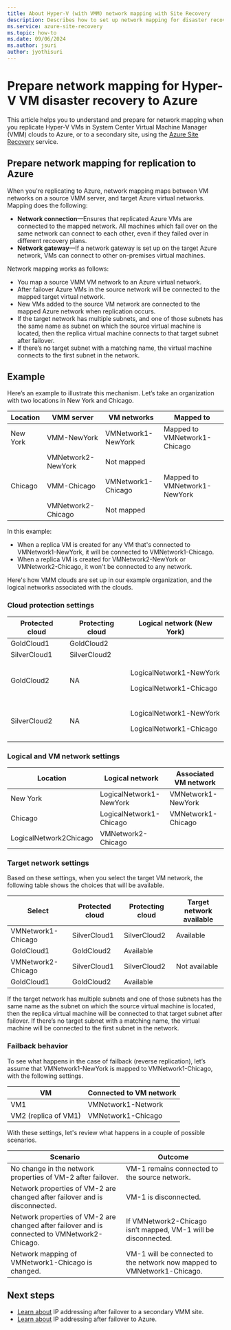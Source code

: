 ```yaml
---
title: About Hyper-V (with VMM) network mapping with Site Recovery 
description: Describes how to set up network mapping for disaster recovery of Hyper-V VMs (managed in VMM clouds) to Azure, with Azure Site Recovery.
ms.service: azure-site-recovery
ms.topic: how-to
ms.date: 09/06/2024
ms.author: jsuri
author: jyothisuri
---
```



# Prepare network mapping for Hyper-V VM disaster recovery to Azure


This article helps you to understand and prepare for network mapping when you replicate Hyper-V VMs in System Center Virtual Machine Manager (VMM) clouds to Azure, or to a secondary site, using the [Azure Site Recovery](site-recovery-overview.md) service.


## Prepare network mapping for replication to Azure

When you're replicating to Azure, network mapping maps between VM networks on a source VMM server, and target Azure virtual networks. Mapping does the following:
-  **Network connection**—Ensures that replicated Azure VMs are connected to the mapped network. All machines which fail over on the same network can connect to each other, even if they failed over in different recovery plans.
- **Network gateway**—If a network gateway is set up on the target Azure network, VMs can connect to other on-premises virtual machines.

Network mapping works as follows:

- You map a source VMM VM network to an Azure virtual network.
- After failover Azure VMs in the source network will be connected to the mapped target virtual network.
- New VMs added to the source VM network are connected to the mapped Azure network when replication occurs.
- If the target network has multiple subnets, and one of those subnets has the same name as subnet on which the source virtual machine is located, then the replica virtual machine connects to that target subnet after failover.
- If there’s no target subnet with a matching name, the virtual machine connects to the first subnet in the network.

## Example

Here’s an example to illustrate this mechanism. Let’s take an organization with two locations in New York and Chicago.

**Location** | **VMM server** | **VM networks** | **Mapped to**
---|---|---|---
New York | VMM-NewYork| VMNetwork1-NewYork | Mapped to VMNetwork1-Chicago
 |  | VMNetwork2-NewYork | Not mapped
Chicago | VMM-Chicago| VMNetwork1-Chicago | Mapped to VMNetwork1-NewYork
 | | VMNetwork2-Chicago | Not mapped

In this example:

- When a replica VM is created for any VM that's connected to VMNetwork1-NewYork, it will be connected to VMNetwork1-Chicago.
- When a replica VM is created for VMNetwork2-NewYork or VMNetwork2-Chicago, it won't be connected to any network.

Here's how VMM clouds are set up in our example organization, and the logical networks associated with the clouds.

### Cloud protection settings

**Protected cloud** | **Protecting cloud** | **Logical network (New York)**  
---|---|---
GoldCloud1 | GoldCloud2 |
SilverCloud1| SilverCloud2 |
GoldCloud2 | <p>NA</p><p></p> | <p>LogicalNetwork1-NewYork</p><p>LogicalNetwork1-Chicago</p>
SilverCloud2 | <p>NA</p><p></p> | <p>LogicalNetwork1-NewYork</p><p>LogicalNetwork1-Chicago</p>

### Logical and VM network settings

**Location** | **Logical network** | **Associated VM network**
---|---|---
New York | LogicalNetwork1-NewYork | VMNetwork1-NewYork
Chicago | LogicalNetwork1-Chicago | VMNetwork1-Chicago
 | LogicalNetwork2Chicago | VMNetwork2-Chicago

### Target network settings

Based on these settings, when you select the target VM network, the following table shows the choices that will be available.

**Select** | **Protected cloud** | **Protecting cloud** | **Target network available**
---|---|---|---
VMNetwork1-Chicago | SilverCloud1 | SilverCloud2 | Available
 | GoldCloud1 | GoldCloud2 | Available
VMNetwork2-Chicago | SilverCloud1 | SilverCloud2 | Not available
 | GoldCloud1 | GoldCloud2 | Available


If the target network has multiple subnets and one of those subnets has the same name as the subnet on which the source virtual machine is located, then the replica virtual machine will be connected to that target subnet after failover. If there’s no target subnet with a matching name, the virtual machine will be connected to the first subnet in the network.


### Failback behavior

To see what happens in the case of failback (reverse replication), let’s assume that VMNetwork1-NewYork is mapped to VMNetwork1-Chicago, with the following settings.


**VM** | **Connected to VM network**
---|---
VM1 | VMNetwork1-Network
VM2 (replica of VM1) | VMNetwork1-Chicago

With these settings, let's review what happens in a couple of possible scenarios.

**Scenario** | **Outcome**
---|---
No change in the network properties of VM-2 after failover. | VM-1 remains connected to the source network.
Network properties of VM-2 are changed after failover and is disconnected. | VM-1 is disconnected.
Network properties of VM-2 are changed after failover and is connected to VMNetwork2-Chicago. | If VMNetwork2-Chicago isn’t mapped, VM-1 will be disconnected.
Network mapping of VMNetwork1-Chicago is changed. | VM-1 will be connected to the network now mapped to VMNetwork1-Chicago.



## Next steps

- [Learn about](hyper-v-vmm-networking.md) IP addressing after failover to a secondary VMM site.
- [Learn about](concepts-on-premises-to-azure-networking.md) IP addressing after failover to Azure.
